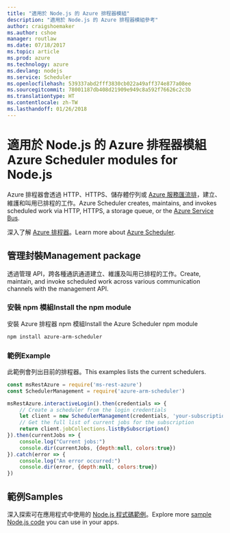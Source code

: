 ```yaml
---
title: "適用於 Node.js 的 Azure 排程器模組"
description: "適用於 Node.js 的 Azure 排程器模組參考"
author: craigshoemaker
ms.author: cshoe
manager: routlaw
ms.date: 07/18/2017
ms.topic: article
ms.prod: azure
ms.technology: azure
ms.devlang: nodejs
ms.service: Scheduler
ms.openlocfilehash: 539337abd2fff3830cb022a49aff374e877a08ee
ms.sourcegitcommit: 78001187db408d21909e949c8a592f76626c2c3b
ms.translationtype: HT
ms.contentlocale: zh-TW
ms.lasthandoff: 01/26/2018
---
```

# <a name="azure-scheduler-modules-for-nodejs"></a><span data-ttu-id="b33a0-103">適用於 Node.js 的 Azure 排程器模組</span><span class="sxs-lookup"><span data-stu-id="b33a0-103">Azure Scheduler modules for Node.js</span></span>

<span data-ttu-id="b33a0-104">Azure 排程器會透過 HTTP、HTTPS、儲存體佇列或 [Azure 服務匯流排](/azure/service-bus-messaging/service-bus-messaging-overview)，建立、維護和叫用已排程的工作。</span><span class="sxs-lookup"><span data-stu-id="b33a0-104">Azure Scheduler creates, maintains, and invokes scheduled work via HTTP, HTTPS, a storage queue, or the [Azure Service Bus](/azure/service-bus-messaging/service-bus-messaging-overview).</span></span>

<span data-ttu-id="b33a0-105">深入了解 [Azure 排程器](/azure/scheduler/scheduler-intro)。</span><span class="sxs-lookup"><span data-stu-id="b33a0-105">Learn more about [Azure Scheduler](/azure/scheduler/scheduler-intro).</span></span>

## <a name="management-package"></a><span data-ttu-id="b33a0-106">管理封裝</span><span class="sxs-lookup"><span data-stu-id="b33a0-106">Management package</span></span>

<span data-ttu-id="b33a0-107">透過管理 API，跨各種通訊通道建立、維護及叫用已排程的工作。</span><span class="sxs-lookup"><span data-stu-id="b33a0-107">Create, maintain, and invoke scheduled work across various communication channels with the management API.</span></span>

### <a name="install-the-npm-module"></a><span data-ttu-id="b33a0-108">安裝 npm 模組</span><span class="sxs-lookup"><span data-stu-id="b33a0-108">Install the npm module</span></span>

<span data-ttu-id="b33a0-109">安裝 Azure 排程器 npm 模組</span><span class="sxs-lookup"><span data-stu-id="b33a0-109">Install the Azure Scheduler npm module</span></span>

```bash
npm install azure-arm-scheduler
```

### <a name="example"></a><span data-ttu-id="b33a0-110">範例</span><span class="sxs-lookup"><span data-stu-id="b33a0-110">Example</span></span>

<span data-ttu-id="b33a0-111">此範例會列出目前的排程器。</span><span class="sxs-lookup"><span data-stu-id="b33a0-111">This examples lists the current schedulers.</span></span>

```javascript
const msRestAzure = require('ms-rest-azure')
const SchedulerManagement = require('azure-arm-scheduler')

msRestAzure.interactiveLogin().then(credentials => {
    // Create a scheduler from the login credentials
    let client = new SchedulerManagement(credentials, 'your-subscription-id')
    // Get the full list of current jobs for the subscription
    return client.jobCollections.listBySubscription()
}).then(currentJobs => {
    console.log("Current jobs:")
    console.dir(currentJobs, {depth:null, colors:true})
}).catch(error => {
    console.log("An error occurred:")
    console.dir(error, {depth:null, colors:true})
})
```

## <a name="samples"></a><span data-ttu-id="b33a0-112">範例</span><span class="sxs-lookup"><span data-stu-id="b33a0-112">Samples</span></span>

<span data-ttu-id="b33a0-113">深入探索可在應用程式中使用的 [Node.js 程式碼範例](https://azure.microsoft.com/resources/samples/?platform=nodejs)。</span><span class="sxs-lookup"><span data-stu-id="b33a0-113">Explore more [sample Node.js code](https://azure.microsoft.com/resources/samples/?platform=nodejs) you can use in your apps.</span></span>
